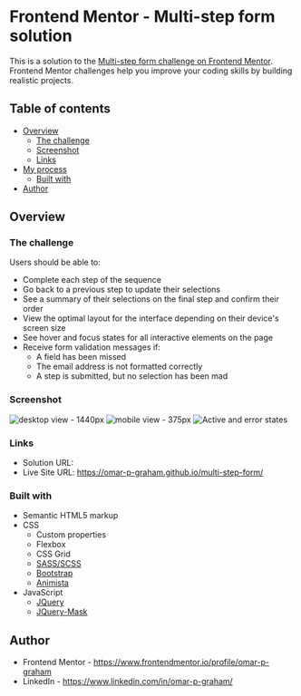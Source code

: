 # Frontend Mentor - Multi-step form solution

This is a solution to the [Multi-step form challenge on Frontend Mentor](https://www.frontendmentor.io/challenges/multistep-form-YVAnSdqQBJ). Frontend Mentor challenges help you improve your coding skills by building realistic projects.

## Table of contents

- [Overview](#overview)
  - [The challenge](#the-challenge)
  - [Screenshot](#screenshot)
  - [Links](#links)
- [My process](#my-process)
  - [Built with](#built-with)
- [Author](#author)

## Overview

### The challenge

Users should be able to:

- Complete each step of the sequence
- Go back to a previous step to update their selections
- See a summary of their selections on the final step and confirm their order
- View the optimal layout for the interface depending on their device's screen size
- See hover and focus states for all interactive elements on the page
- Receive form validation messages if:
  - A field has been missed
  - The email address is not formatted correctly
  - A step is submitted, but no selection has been mad

### Screenshot

![desktop view - 1440px](./assets/screenshots/desktop.png)
![mobile view - 375px](./assets/screenshots/mobile.png)
![Active and error states](./assets/screenshots/states.png)

### Links

- Solution URL: 
- Live Site URL: https://omar-p-graham.github.io/multi-step-form/

### Built with

- Semantic HTML5 markup
- CSS 
  - Custom properties
  - Flexbox
  - CSS Grid
  - [SASS/SCSS](https://sass-lang.com/)
  - [Bootstrap](https://getbootstrap.com/)
  - [Animista](https://animista.net/)
- JavaScript
  - [JQuery](https://jquery.com/)
  - [JQuery-Mask](https://igorescobar.github.io/jQuery-Mask-Plugin/)

## Author

- Frontend Mentor - https://www.frontendmentor.io/profile/omar-p-graham
- LinkedIn - https://www.linkedin.com/in/omar-p-graham/
